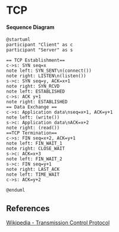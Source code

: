TCP
===

#### Sequence Diagram

```plantuml
@startuml
participant "Client" as c
participant "Server" as s

== TCP Establishment==
c->s: SYN seq=x
note left: SYN_SENT\n(connect())
note right: LISTEN\n(listen())
s->c: SYN seq=y, ACK=x+1
note right: SYN_RCVD
note left: ESTABLISHED
c->s: ACK y+1
note right: ESTABLISHED
== Data Exchange ==
c->s: Application data\nseq=x+1, ACK=y+1
note left: (write())
s->c: Application data\nACK=x+2
note right: (read())
==TCP Termination==
c->s: FIN seq=x+2, ACK=y+1
note left: FIN_WAIT_1
note right: CLOSE_WAIT
s->c: ACK=x+3
note left: FIN_WAIT_2
s->c: FIN seq=y+1
note right: LAST_ACK
note left: TIME_WAIT
c->s: ACK=y+2

@enduml
```

References
----------

[Wikipedia - Transmission Control Protocol](https://en.wikipedia.org/wiki/Transmission_Control_Protocol)
